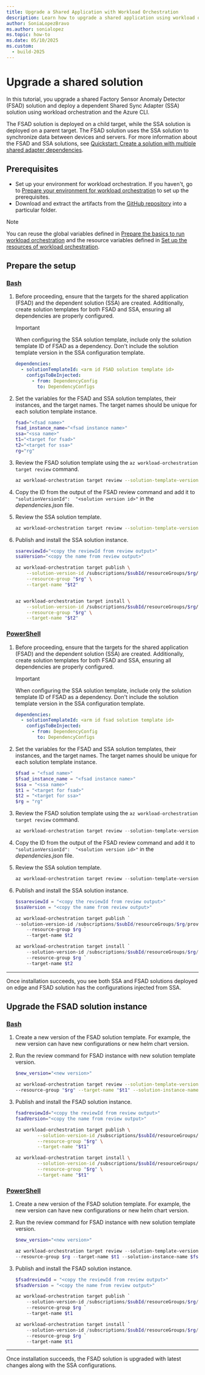 ```yaml
---
title: Upgrade a Shared Application with Workload Orchestration
description: Learn how to upgrade a shared application using workload orchestration via CLI.
author: SoniaLopezBravo
ms.author: sonialopez
ms.topic: how-to
ms.date: 05/10/2025
ms.custom:
  - build-2025
---
```


# Upgrade a shared solution

In this tutorial, you upgrade a shared Factory Sensor Anomaly Detector (FSAD) solution and deploy a dependent Shared Sync Adapter (SSA) solution using workload orchestration and the Azure CLI. 

The FSAD solution is deployed on a child target, while the SSA solution is deployed on a parent target. The FSAD solution uses the SSA solution to synchronize data between devices and servers. For more information about the FSAD and SSA solutions, see [Quickstart: Create a solution with multiple shared adapter dependencies](quickstart-solution-multiple-shared-adapter-dependency.md).

## Prerequisites

- Set up your environment for workload orchestration. If you haven't, go to [Prepare your environment for workload orchestration](initial-setup-environment.md) to set up the prerequisites.
- Download and extract the artifacts from the [GitHub repository](https://github.com/microsoft/AEP/blob/main/content/en/docs/Configuration%20Manager%20(Public%20Preview)/Scripts%20for%20Onboarding/Configuration%20manager%20files.zip) into a particular folder. 

> [!NOTE]
> You can reuse the global variables defined in [Prepare the basics to run workload orchestration](initial-setup-environment.md#prepare-the-basics-to-run-workload-orchestration) and the resource variables defined in [Set up the resources of workload orchestration](initial-setup-configuration.md#set-up-the-resources-of-workload-orchestration).


## Prepare the setup

### [Bash](#tab/bash)

1. Before proceeding, ensure that the targets for the shared application (FSAD) and the dependent solution (SSA) are created. Additionally, create solution templates for both FSAD and SSA, ensuring all dependencies are properly configured.

    > [!IMPORTANT]
    > When configuring the SSA solution template, include only the solution template ID of FSAD as a dependency. Don't include the solution template version in the SSA configuration template.
    
    ```yaml
    dependencies:
      - solutionTemplateId: <arm id FSAD solution template id>
        configsToBeInjected:
          - from: DependencyConfig
            to: DependencyConfigs
    ```

1. Set the variables for the FSAD and SSA solution templates, their instances, and the target names. The target names should be unique for each solution template instance.

    ```bash
    fsad="<fsad name>"
    fsad_instance_name="<fsad instance name>"
    ssa="<ssa name>"
    t1="<target for fsad>"
    t2="<target for ssa>"
    rg="rg"
    ```

1. Review the FSAD solution template using the `az workload-orchestration target review` command.

    ```bash 
    az workload-orchestration target review --solution-template-version-id /subscriptions/$subId/resourceGroups/$rg/providers/Microsoft.Edge/solutionTemplates/$fsad/versions/1.0.0 --resource-group "$rg" --target-name "$t1" --solution-instance-name "$fsad_instance_name"
    ```

1. Copy the ID from the output of the FSAD review command and add it to `"solutionVersionId":  "<solution version id>"` in the *dependencies.json* file. 
1. Review the SSA solution template.

    ```bash 
    az workload-orchestration target review --solution-template-version-id /subscriptions/$subId/resourceGroups/$rg/providers/Microsoft.Edge/solutionTemplates/$ssa/versions/1.0.0 --resource-group "$rg" --target-name "$t2" --solution-dependencies "@dependencies.json" 
    ```

1. Publish and install the SSA solution instance.

    ```bash 
    ssareviewId="<copy the reviewId from review output>"
    ssaVersion="<copy the name from review output>"

    az workload-orchestration target publish \
        --solution-version-id /subscriptions/$subId/resourceGroups/$rg/providers/private.edge/targets/$t2/solutions/$ssa/versions/$ssaVersion \
        --resource-group "$rg" \
        --target-name "$t2"


    az workload-orchestration target install \
        --solution-version-id /subscriptions/$subId/resourceGroups/$rg/providers/private.edge/targets/$t2/solutions/$ssa/versions/$ssaVersion \
        --resource-group "$rg" \
        --target-name "$t2"
    ```

### [PowerShell](#tab/powershell)

1. Before proceeding, ensure that the targets for the shared application (FSAD) and the dependent solution (SSA) are created. Additionally, create solution templates for both FSAD and SSA, ensuring all dependencies are properly configured.

    > [!IMPORTANT]
    > When configuring the SSA solution template, include only the solution template ID of FSAD as a dependency. Don't include the solution template version in the SSA configuration template.
    
    ```yaml
    dependencies:
      - solutionTemplateId: <arm id fsad solution template id>
        configsToBeInjected:
          - from: DependencyConfig
            to: DependencyConfigs
    ```

1. Set the variables for the FSAD and SSA solution templates, their instances, and the target names. The target names should be unique for each solution template instance.

    ```powershell
    $fsad = "<fsad name>"
    $fsad_instance_name = "<fsad instance name>"
    $ssa = "<ssa name>"
    $t1 = "<target for fsad>"
    $t2 = "<target for ssa>"
    $rg = "rg"
    ```

1. Review the FSAD solution template using the `az workload-orchestration target review` command.

    ```powershell
    az workload-orchestration target review --solution-template-version-id /subscriptions/$subId/resourceGroups/$rg/providers/Microsoft.Edge/solutionTemplates/$fsad/versions/1.0.0 --resource-group $rg --target-name $t1 --solution-instance-name $fsad_instance_name
    ```

1. Copy the ID from the output of the FSAD review command and add it to `"solutionVersionId":  "<solution version id>"` in the *dependencies.json* file. 
1. Review the SSA solution template.

    ```powershell
    az workload-orchestration target review --solution-template-version-id /subscriptions/$subId/resourceGroups/$rg/providers/Microsoft.Edge/solutionTemplates/$ssa/versions/1.0.0 --resource-group $rg --target-name $t2 --solution-dependencies "@dependencies.json"
    ```

1. Publish and install the SSA solution instance.

    ```powershell
    $ssareviewId = "<copy the reviewId from review output>"
    $ssaVersion = "<copy the name from review output>"

    az workload-orchestration target publish `
    --solution-version-id /subscriptions/$subId/resourceGroups/$rg/providers/private.edge/targets/$t2/solutions/$ssa/versions/$ssaVersion `
        --resource-group $rg `
        --target-name $t2

    az workload-orchestration target install `
        --solution-version-id /subscriptions/$subId/resourceGroups/$rg/providers/private.edge/targets/$t2/solutions/$ssa/versions/$ssaVersion `
        --resource-group $rg `
        --target-name $t2
    ```

***

Once installation succeeds, you see both SSA and FSAD solutions deployed on edge and FSAD solution has the configurations injected from SSA.

## Upgrade the FSAD solution instance

### [Bash](#tab/bash)

1. Create a new version of the FSAD solution template. For example, the new version can have new configurations or new helm chart version.
1. Run the review command for FSAD instance with new solution template version.

    ```bash
    $new_version="<new version>"

    az workload-orchestration target review --solution-template-version-id /subscriptions/$subId/resourceGroups/$rg/providers/Microsoft.Edge/solutionTemplates/$fsad/versions/$new_version 
    --resource-group "$rg" --target-name "$t1" --solution-instance-name "$fsad_instance_name"
    ```

1. Publish and install the FSAD solution instance.

    ```bash
    fsadreviewId="<copy the reviewId from review output>"
    fsadVersion="<copy the name from review output>"

    az workload-orchestration target publish \
            --solution-version-id /subscriptions/$subId/resourceGroups/$rg/providers/private.edge/targets/$t1/solutions/$fsad/versions/$fsadVersion \
            --resource-group "$rg" \
            --target-name "$t1"
    
    az workload-orchestration target install \
            --solution-version-id /subscriptions/$subId/resourceGroups/$rg/providers/private.edge/targets/$t1/solutions/$fsad/versions/$fsadVersion \
            --resource-group "$rg" \
            --target-name "$t1"
    ```

### [PowerShell](#tab/powershell)

1. Create a new version of the FSAD solution template. For example, the new version can have new configurations or new helm chart version.
1. Run the review command for FSAD instance with new solution template version.

    ```powershell
    $new_version="<new version>"

    az workload-orchestration target review --solution-template-version-id /subscriptions/$subId/resourceGroups/$rg/providers/Microsoft.Edge/solutionTemplates/$fsad/versions/$new_version 
    --resource-group $rg --target-name $t1 --solution-instance-name $fsad_instance_name
    ```

1. Publish and install the FSAD solution instance.

    ```powershell
    $fsadreviewId = "<copy the reviewId from review output>"
    $fsadVersion = "<copy the name from review output>"

    az workload-orchestration target publish `
        --solution-version-id /subscriptions/$subId/resourceGroups/$rg/providers/private.edge/targets/$t1/solutions/$fsad/versions/$fsadVersion `
        --resource-group $rg `
        --target-name $t1

    az workload-orchestration target install `
        --solution-version-id /subscriptions/$subId/resourceGroups/$rg/providers/private.edge/targets/$t1/solutions/$fsad/versions/$fsadVersion `
        --resource-group $rg `
        --target-name $t1
    ```

***

Once installation succeeds, the FSAD solution is upgraded with latest changes along with the SSA configurations.